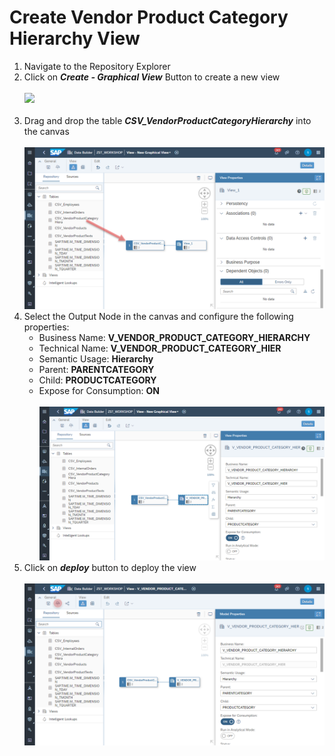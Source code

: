# Create Vendor Product Category Hierarchy View

1. Navigate to the Repository Explorer
2. Click on <b><i>Create - Graphical View</i></b> Button to create a new view
  <br><br>![](/exercises/ex2/images/create_in_repository_explorer.png)<br><br>
3. Drag and drop the table <b><i>CSV_VendorProductCategoryHierarchy</i></b> into the canvas
  <br><br>![](/exercises/ex4/images/create_vendor_product_category_hierarchy_01.png)
4. Select the Output Node in the canvas and configure the following properties:
    - Business Name: <b>V_VENDOR_PRODUCT_CATEGORY_HIERARCHY</b>
    - Technical Name: <b>V_VENDOR_PRODUCT_CATEGORY_HIER</b>
    - Semantic Usage: <b>Hierarchy</b>
    - Parent: <b>PARENTCATEGORY</b>
    - Child: <b>PRODUCTCATEGORY</b>
    - Expose for Consumption: <b>ON</b>
    <br><br>![](/exercises/ex4/images/create_vendor_product_category_hierarchy_02.png)
 4. Click on <b><i>deploy</i></b> button to deploy the view
  <br><br>![](/exercises/ex4/images/create_vendor_product_category_hierarchy_03.png)
